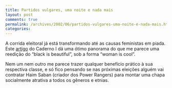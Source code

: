 ```yaml
---
title: Partidos vulgares, uma noite e nada mais
layout: post
comments: true
permalink: /archives/2002/06/partidos-vulgares-uma-noite-e-nada-mais.html
categories:
---
```

A corrida eleitoral já está transformando até as causas feministas em piada. Este <a href="http://ultimosegundo.ig.com.br/home/cadernoi/artigo/0,2945,805757,00.html" >artigo</a> do Caderno I dá uma ótimo panorama do que me parece uma reedição do &#8220;black is beautiful&#8221;, sob a forma &#8220;woman is cool&#8221;.

Nem um nem outro me parece trazer qualquer benefício prático à sua respectiva classe, e só fico pensando se nas próximas eleições alguém vai contratar Haim Saban (criador dos Power Rangers) para montar uma chapa socialmente atrativa a todos os gêneros e etnias.